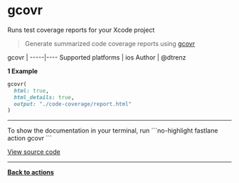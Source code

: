 # gcovr


Runs test coverage reports for your Xcode project




> Generate summarized code coverage reports using [gcovr](http://gcovr.com/)


gcovr |
-----|----
Supported platforms | ios
Author | @dtrenz



**1 Example**

```ruby
gcovr(
  html: true,
  html_details: true,
  output: "./code-coverage/report.html"
)
```





<hr />
To show the documentation in your terminal, run
```no-highlight
fastlane action gcovr
```

<a href="https://github.com/fastlane/fastlane/blob/master/fastlane/lib/fastlane/actions/gcovr.rb" target="_blank">View source code</a>

<hr />

<a href="/actions"><b>Back to actions</b></a>
